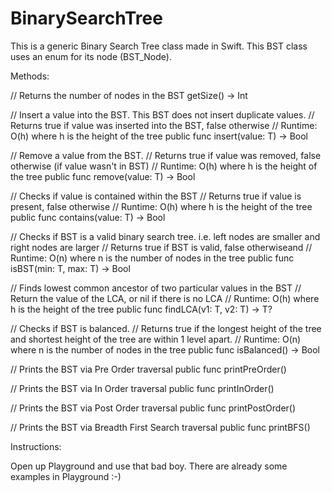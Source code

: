 # BinarySearchTree
This is a generic Binary Search Tree class made in Swift. This BST class uses an enum for its node (BST_Node).


Methods:

// Returns the number of nodes in the BST
getSize() -> Int

// Insert a value into the BST. This BST does not insert duplicate values.
// Returns true if value was inserted into the BST, false otherwise
// Runtime: O(h) where h is the height of the tree
public func insert(value: T) -> Bool

// Remove a value from the BST.
// Returns true if value was removed, false otherwise (if value wasn't in BST)
// Runtime: O(h) where h is the height of the tree
public func remove(value: T) -> Bool

// Checks if value is contained within the BST
// Returns true if value is present, false otherwise
// Runtime: O(h) where h is the height of the tree
public func contains(value: T) -> Bool

// Checks if BST is a valid binary search tree. i.e. left nodes are smaller and right nodes are larger
// Returns true if BST is valid, false otherwiseand
// Runtime: O(n) where n is the number of nodes in the tree
public func isBST(min: T, max: T) -> Bool

// Finds lowest common ancestor of two particular values in the BST
// Return the value of the LCA, or nil if there is no LCA
// Runtime: O(h) where h is the height of the tree
public func findLCA(v1: T, v2: T) -> T?

// Checks if BST is balanced.
// Returns true if the longest height of the tree and shortest height of the tree are within 1 level apart.
// Runtime: O(n) where n is the number of nodes in the tree
public func isBalanced() -> Bool

// Prints the BST via Pre Order traversal
public func printPreOrder()

// Prints the BST via In Order traversal
public func printInOrder()

// Prints the BST via Post Order traversal
public func printPostOrder()

// Prints the BST via Breadth First Search traversal
public func printBFS()


Instructions:

Open up Playground and use that bad boy. There are already some examples in Playground :-)


